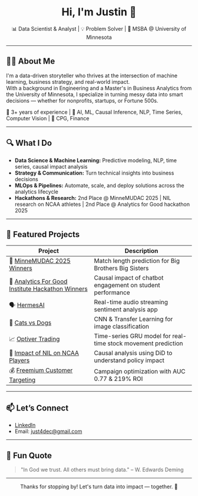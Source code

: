 <h1 align="center">Hi, I'm Justin 👋</h1>

<p align="center">
  📊 Data Scientist & Analyst | 💡 Problem Solver | 🧠 MSBA @ University of Minnesota  
</p>

---

## 👨‍💻 About Me

I'm a data-driven storyteller who thrives at the intersection of machine learning, business strategy, and real-world impact.  
With a background in Engineering and a Master's in Business Analytics from the University of Minnesota, I specialize in turning messy data into smart decisions — whether for nonprofits, startups, or Fortune 500s.

🧠 3+ years of experience | 🎯 AI, ML, Causal Inference, NLP, Time Series, Computer Vision | 💼 CPG, Finance

---

## 🔍 What I Do

- **Data Science & Machine Learning:** Predictive modeling, NLP, time series, causal impact analysis
- **Strategy & Communication:** Turn technical insights into business decisions
- **MLOps & Pipelines:** Automate, scale, and deploy solutions across the analytics lifecycle
- **Hackathons & Research:** 2nd Place @ MinneMUDAC 2025 | NIL research on NCAA athletes | 2nd Place @ Analytics for Good hackathon 2025

---

## 🚀 Featured Projects

| Project | Description |
|--------|-------------|
| 🤝 [MinneMUDAC 2025 Winners](https://github.com/blacckbeard4/minnemudac) | Match length prediction for Big Brothers Big Sisters |
| 🧪 [Analytics For Good Institute Hackathon Winners](https://github.com/blacckbeard4/tabot_studentgradesanalysis) | Causal impact of chatbot engagement on student performance |
| 🗣️ [HermesAI](https://github.com/blacckbeard4/Hermes.ai/tree/main) | Real-time audio streaming sentiment analysis app |
| 🐶 [Cats vs Dogs](https://github.com/blacckbeard4/CatsnDogs) | CNN & Transfer Learning for image classification |
| 📈 [Optiver Trading](https://github.com/blacckbeard4/Optiver_Trading-/tree/main) | Time-series GRU model for real-time stock movement prediction |
| 🏀 [Impact of NIL on NCAA Players](https://github.com/blacckbeard4/NcaaDid) | Causal analysis using DiD to understand policy impact |
| 💰 [Freemium Customer Targeting](https://github.com/blacckbeard4/fremiumcompany) | Campaign optimization with AUC 0.77 & 219% ROI |



---

## 📫 Let’s Connect

- [LinkedIn](https://www.linkedin.com/in/justin4)  
- Email: just4dec@gmail.com

---

## 🧠 Fun Quote

> "In God we trust. All others must bring data." – W. Edwards Deming

---

<p align="center">Thanks for stopping by! Let's turn data into impact — together. 🚀</p>
